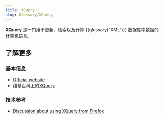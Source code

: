 ```yaml
---
title: XQuery
slug: Glossary/XQuery
---
```


**XQuery** 是一门用于更新、检索以及计算 {{glossary("XML")}} 数据库中数据的计算机语言。

## 了解更多

### 基本信息

- [Official website](https://www.w3.org/XML/Query/)
- 维基百科上的[XQuery](https://zh.wikipedia.org/wiki/XQuery)

### 技术参考

- [Discussion about using XQuery from Firefox](/zh-CN/docs/XQuery)
